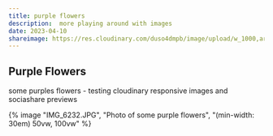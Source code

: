 ```yaml
---
title: purple flowers
description:  more playing around with images
date: 2023-04-10
shareimage: https://res.cloudinary.com/duso4dmpb/image/upload/w_1000,ar_16:9,c_fill,g_auto,e_sharpen/v1681145105/IMG_6232_bw826v.jpg
---
```



## Purple Flowers

some purples flowers - testing cloudinary responsive images and sociashare previews
 
{% image "IMG_6232.JPG", "Photo of some purple flowers", "(min-width: 30em) 50vw, 100vw" %}



